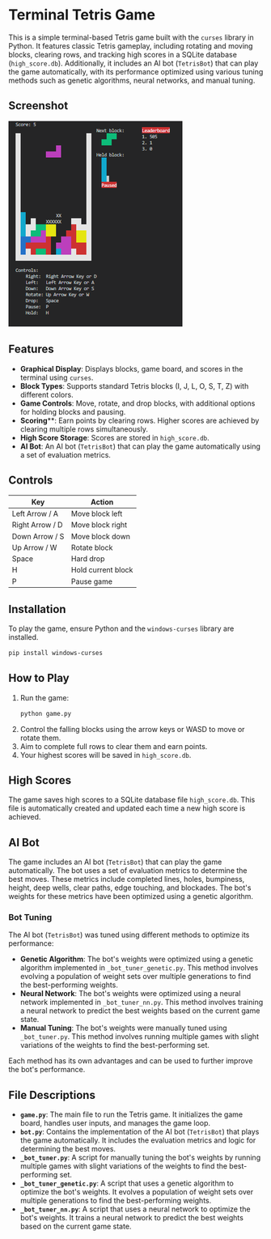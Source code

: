 # Terminal Tetris Game

This is a simple terminal-based Tetris game built with the `curses` library in Python. It features classic Tetris gameplay, including rotating and moving blocks, clearing rows, and tracking high scores in a SQLite database (`high_score.db`). Additionally, it includes an AI bot (`TetrisBot`) that can play the game automatically, with its performance optimized using various tuning methods such as genetic algorithms, neural networks, and manual tuning.

## Screenshot
![alt text](https://raw.githubusercontent.com/SantiagoEnriqueGA/tetris_game/refs/heads/main/game.PNG)

## Features

- **Graphical Display**: Displays blocks, game board, and scores in the terminal using `curses`.
- **Block Types**: Supports standard Tetris blocks (I, J, L, O, S, T, Z) with different colors.
- **Game Controls**: Move, rotate, and drop blocks, with additional options for holding blocks and pausing.
- **Scoring****: Earn points by clearing rows. Higher scores are achieved by clearing multiple rows simultaneously.
- **High Score Storage**: Scores are stored in `high_score.db`.
- **AI Bot**: An AI bot (`TetrisBot`) that can play the game automatically using a set of evaluation metrics.

## Controls

| Key                   | Action                        |
|-----------------------|-------------------------------|
| Left Arrow / A        | Move block left               |
| Right Arrow / D       | Move block right              |
| Down Arrow / S        | Move block down              |
| Up Arrow / W          | Rotate block                  |
| Space                 | Hard drop                     |
| H                     | Hold current block            |
| P                     | Pause game                    |

## Installation

To play the game, ensure Python and the `windows-curses` library are installed.

```bash
pip install windows-curses
```

## How to Play

1. Run the game:
    ```bash
    python game.py
    ```
2. Control the falling blocks using the arrow keys or WASD to move or rotate them.
3. Aim to complete full rows to clear them and earn points.
4. Your highest scores will be saved in `high_score.db`.

## High Scores

The game saves high scores to a SQLite database file `high_score.db`. This file is automatically created and updated each time a new high score is achieved.

## AI Bot

The game includes an AI bot (`TetrisBot`) that can play the game automatically. The bot uses a set of evaluation metrics to determine the best moves. These metrics include completed lines, holes, bumpiness, height, deep wells, clear paths, edge touching, and blockades. The bot's weights for these metrics have been optimized using a genetic algorithm.

### Bot Tuning

The AI bot (`TetrisBot`) was tuned using different methods to optimize its performance:

- **Genetic Algorithm**: The bot's weights were optimized using a genetic algorithm implemented in `_bot_tuner_genetic.py`. This method involves evolving a population of weight sets over multiple generations to find the best-performing weights.
- **Neural Network**: The bot's weights were optimized using a neural network implemented in `_bot_tuner_nn.py`. This method involves training a neural network to predict the best weights based on the current game state.
- **Manual Tuning**: The bot's weights were manually tuned using `_bot_tuner.py`. This method involves running multiple games with slight variations of the weights to find the best-performing set.

Each method has its own advantages and can be used to further improve the bot's performance.

## File Descriptions

- **`game.py`**: The main file to run the Tetris game. It initializes the game board, handles user inputs, and manages the game loop.
- **`bot.py`**: Contains the implementation of the AI bot (`TetrisBot`) that plays the game automatically. It includes the evaluation metrics and logic for determining the best moves.
- **`_bot_tuner.py`**: A script for manually tuning the bot's weights by running multiple games with slight variations of the weights to find the best-performing set.
- **`_bot_tuner_genetic.py`**: A script that uses a genetic algorithm to optimize the bot's weights. It evolves a population of weight sets over multiple generations to find the best-performing weights.
- **`_bot_tuner_nn.py`**: A script that uses a neural network to optimize the bot's weights. It trains a neural network to predict the best weights based on the current game state.

